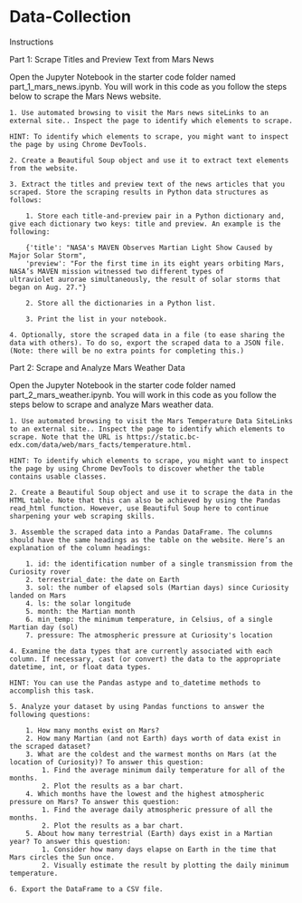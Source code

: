 # Data-Collection

Instructions

Part 1: Scrape Titles and Preview Text from Mars News

Open the Jupyter Notebook in the starter code folder named part_1_mars_news.ipynb. You will work in this code as you follow the steps below to scrape the Mars News website.

    1. Use automated browsing to visit the Mars news siteLinks to an external site.. Inspect the page to identify which elements to scrape.

    HINT: To identify which elements to scrape, you might want to inspect the page by using Chrome DevTools.

    2. Create a Beautiful Soup object and use it to extract text elements from the website.

    3. Extract the titles and preview text of the news articles that you scraped. Store the scraping results in Python data structures as follows:

        1. Store each title-and-preview pair in a Python dictionary and, give each dictionary two keys: title and preview. An example is the following:

        {'title': "NASA's MAVEN Observes Martian Light Show Caused by Major Solar Storm",
        'preview': "For the first time in its eight years orbiting Mars, NASA’s MAVEN mission witnessed two different types of       ultraviolet aurorae simultaneously, the result of solar storms that began on Aug. 27."}

        2. Store all the dictionaries in a Python list.

        3. Print the list in your notebook.

    4. Optionally, store the scraped data in a file (to ease sharing the data with others). To do so, export the scraped data to a JSON file. (Note: there will be no extra points for completing this.)


Part 2: Scrape and Analyze Mars Weather Data

Open the Jupyter Notebook in the starter code folder named part_2_mars_weather.ipynb. You will work in this code as you follow the steps below to scrape and analyze Mars weather data.

    1. Use automated browsing to visit the Mars Temperature Data SiteLinks to an external site.. Inspect the page to identify which elements to scrape. Note that the URL is https://static.bc-edx.com/data/web/mars_facts/temperature.html.

    HINT: To identify which elements to scrape, you might want to inspect the page by using Chrome DevTools to discover whether the table contains usable classes.

    2. Create a Beautiful Soup object and use it to scrape the data in the HTML table. Note that this can also be achieved by using the Pandas read_html function. However, use Beautiful Soup here to continue sharpening your web scraping skills.

    3. Assemble the scraped data into a Pandas DataFrame. The columns should have the same headings as the table on the website. Here’s an explanation of the column headings:
        
        1. id: the identification number of a single transmission from the Curiosity rover
        2. terrestrial_date: the date on Earth
        3. sol: the number of elapsed sols (Martian days) since Curiosity landed on Mars
        4. ls: the solar longitude
        5. month: the Martian month
        6. min_temp: the minimum temperature, in Celsius, of a single Martian day (sol)
        7. pressure: The atmospheric pressure at Curiosity's location

    4. Examine the data types that are currently associated with each column. If necessary, cast (or convert) the data to the appropriate datetime, int, or float data types.

    HINT: You can use the Pandas astype and to_datetime methods to accomplish this task.

    5. Analyze your dataset by using Pandas functions to answer the following questions:

        1. How many months exist on Mars?
        2. How many Martian (and not Earth) days worth of data exist in the scraped dataset?
        3. What are the coldest and the warmest months on Mars (at the location of Curiosity)? To answer this question:
            1. Find the average minimum daily temperature for all of the months.
            2. Plot the results as a bar chart.
        4. Which months have the lowest and the highest atmospheric pressure on Mars? To answer this question:
            1. Find the average daily atmospheric pressure of all the months.
            2. Plot the results as a bar chart.
        5. About how many terrestrial (Earth) days exist in a Martian year? To answer this question:
            1. Consider how many days elapse on Earth in the time that Mars circles the Sun once.
            2. Visually estimate the result by plotting the daily minimum temperature.

    6. Export the DataFrame to a CSV file.

